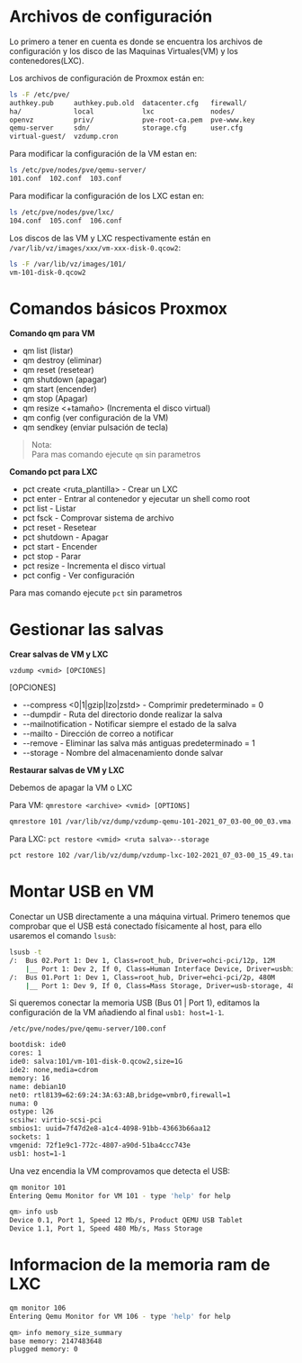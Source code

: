 # Archivos de configuración

Lo primero a tener en cuenta es donde se encuentra los archivos de configuración y los disco de las Maquinas Virtuales(VM) y los contenedores(LXC).

Los archivos de configuración de Proxmox están en:
```bash
ls -F /etc/pve/
authkey.pub     authkey.pub.old  datacenter.cfg   firewall/	
ha/             local            lxc              nodes/
openvz          priv/            pve-root-ca.pem  pve-www.key  
qemu-server     sdn/             storage.cfg      user.cfg
virtual-guest/  vzdump.cron
```

Para modificar la configuración de la VM estan en:

```bash
ls /etc/pve/nodes/pve/qemu-server/
101.conf  102.conf  103.conf
```

Para modificar la configuración de los LXC estan en:

```bash
ls /etc/pve/nodes/pve/lxc/
104.conf  105.conf  106.conf
```

Los discos de las VM y LXC respectivamente están en `/var/lib/vz/images/xxx/vm-xxx-disk-0.qcow2`:

```bash
ls -F /var/lib/vz/images/101/
vm-101-disk-0.qcow2
```


# Comandos básicos Proxmox

**Comando qm para VM**
* qm list            (listar)
* qm destroy <vmid>  (eliminar)
* qm reset <vmid>    (resetear)
* qm shutdown <vmid> (apagar)
* qm start <vmid>    (encender)
* qm stop <vmid>     (Apagar)
* qm resize <vmid><disco><+tamaño> (Incrementa el disco virtual)
* qm config <vmid>   (ver configuración de la VM)
* qm sendkey <vmid> <key> (enviar pulsación de tecla)

> Nota:\
> Para mas comando ejecute `qm` sin parametros


**Comando pct para LXC**
* pct create <vmid> <ruta_plantilla> - Crear un LXC
* pct enter <vmid>    - Entrar al contenedor y ejecutar un shell como root
* pct list            - Listar
* pct fsck <vmid>     - Comprovar sistema de archivo
* pct reset <vmid>    - Resetear
* pct shutdown <vmid> - Apagar
* pct start <vmid>    - Encender
* pct stop <vmid>     - Parar
* pct resize <vmid> <disk> <size> - Incrementa el disco virtual
* pct config <vmid>   - Ver configuración

Para mas comando ejecute `pct` sin parametros


# Gestionar las salvas

**Crear salvas de VM y LXC**

`vzdump <vmid> [OPCIONES]`

[OPCIONES]
* --compress <0|1|gzip|lzo|zstd> - Comprimir predeterminado = 0 
* --dumpdir <ruta>               - Ruta del directorio donde realizar la salva
* --mailnotification             - Notificar siempre el estado de la salva
* --mailto <email>               - Dirección de correo a notificar
* --remove <numero>              - Eliminar las salva más antiguas predeterminado = 1 
* --storage <almacen>            - Nombre del almacenamiento donde salvar

**Restaurar salvas de VM y LXC**

Debemos de apagar la VM o LXC

Para VM: `qmrestore <archive> <vmid> [OPTIONS]`

```bash
qmrestore 101 /var/lib/vz/dump/vzdump-qemu-101-2021_07_03-00_00_03.vma.zst 101 --storage local-lvm
```

Para LXC: `pct restore <vmid> <ruta salva>--storage `

```bash
pct restore 102 /var/lib/vz/dump/vzdump-lxc-102-2021_07_03-00_15_49.tar.zst --storage local-lvm
```


# Montar USB en VM
Conectar un USB directamente a una máquina virtual. Primero tenemos que comprobar que el USB está conectado físicamente al host, para ello usaremos el comando `lsusb`:

```bash
lsusb -t
/:  Bus 02.Port 1: Dev 1, Class=root_hub, Driver=ohci-pci/12p, 12M
    |__ Port 1: Dev 2, If 0, Class=Human Interface Device, Driver=usbhid, 12M
/:  Bus 01.Port 1: Dev 1, Class=root_hub, Driver=ehci-pci/2p, 480M
    |__ Port 1: Dev 9, If 0, Class=Mass Storage, Driver=usb-storage, 480M
```

Si queremos conectar la memoria USB (Bus 01 | Port 1), editamos la configuración de la VM añadiendo al final `usb1: host=1-1`.

`/etc/pve/nodes/pve/qemu-server/100.conf`

```bash
bootdisk: ide0
cores: 1
ide0: salva:101/vm-101-disk-0.qcow2,size=1G
ide2: none,media=cdrom
memory: 16
name: debian10
net0: rtl8139=62:69:24:3A:63:AB,bridge=vmbr0,firewall=1
numa: 0
ostype: l26
scsihw: virtio-scsi-pci
smbios1: uuid=7f47d2e8-a1c4-4098-91bb-43663b66aa12
sockets: 1
vmgenid: 72f1e9c1-772c-4807-a90d-51ba4ccc743e
usb1: host=1-1
```

Una vez encendia la VM comprovamos que detecta el USB:

```bash
qm monitor 101
Entering Qemu Monitor for VM 101 - type 'help' for help

qm> info usb
Device 0.1, Port 1, Speed 12 Mb/s, Product QEMU USB Tablet
Device 1.1, Port 1, Speed 480 Mb/s, Mass Storage
```


# Informacion de la memoria ram de LXC

```bash
qm monitor 106
Entering Qemu Monitor for VM 106 - type 'help' for help

qm> info memory_size_summary
base memory: 2147483648
plugged memory: 0
```



